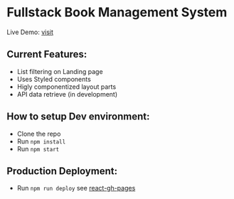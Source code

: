# Fullstack Book Management System

Live Demo: [visit](https://marciofao.github.io/react-book-manager/)

## Current Features:
- List filtering on Landing page
- Uses Styled components
- Higly componentized layout parts
- API data retrieve (in development)

## How to setup Dev environment:
- Clone the repo
- Run `npm install`
- Run `npm start`

## Production Deployment:
- Run `npm run deploy` see [react-gh-pages](https://github.com/gitname/react-gh-pages)

